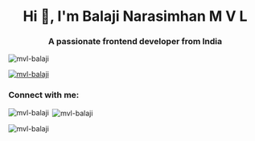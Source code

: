 <h1 align="center">Hi 👋, I'm Balaji Narasimhan M V L</h1>
<h3 align="center">A passionate frontend developer from India</h3>

<p align="left"> <img src="https://komarev.com/ghpvc/?username=mvl-balaji&label=Profile%20views&color=0e75b6&style=flat" alt="mvl-balaji" /> </p>

<p align="left"> <a href="https://github.com/ryo-ma/github-profile-trophy"><img src="https://github-profile-trophy.vercel.app/?username=mvl-balaji" alt="mvl-balaji" /></a> </p>

<h3 align="left">Connect with me:</h3>
<p align="left">
</p>

<p><img align="left" src="https://github-readme-stats.vercel.app/api/top-langs?username=mvl-balaji&show_icons=true&locale=en&layout=compact" alt="mvl-balaji" /></p>

<p>&nbsp;<img align="center" src="https://github-readme-stats.vercel.app/api?username=mvl-balaji&show_icons=true&locale=en" alt="mvl-balaji" /></p>

<p><img align="center" src="https://github-readme-streak-stats.herokuapp.com/?user=mvl-balaji&" alt="mvl-balaji" /></p>
